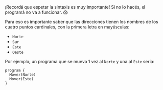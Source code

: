 ¡Recordá que espetar la sintaxis es muy importante! Si no lo hacés, el programá no va a funcionar. :scream:

Para eso es importante saber que las direcciones tienen los nombres de los cuatro puntos cardinales, con la primera letra en mayúsculas:

* `Norte`
* `Sur`
* `Este`
* `Oeste`

Por ejemplo, un programa que se mueva 1 vez al `Norte` y una al `Este` sería:

``` gobstones
program {
  Mover(Norte)
  Mover(Este)
}
```
